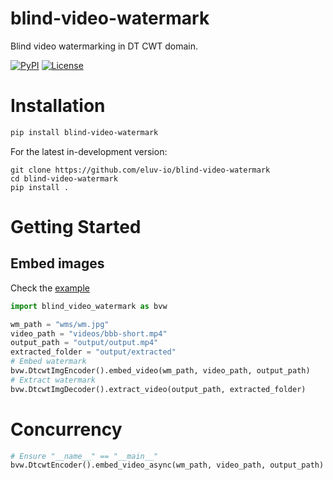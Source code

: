# blind-video-watermark
Blind video watermarking in DT CWT domain.

[![PyPI](https://img.shields.io/pypi/v/blind-video-watermark)](https://pypi.org/project/blind-video-watermark/)
[![License](https://img.shields.io/badge/license-MIT-green)](https://github.com/eluv-io/blind-video-watermark/LICENSE)

# Installation
```bash
pip install blind-video-watermark
```
For the latest in-development version:
```bach
git clone https://github.com/eluv-io/blind-video-watermark
cd blind-video-watermark
pip install .
```

# Getting Started
## Embed images
Check the [example](examples/example_dtcwt_img.py)
```python
import blind_video_watermark as bvw

wm_path = "wms/wm.jpg"
video_path = "videos/bbb-short.mp4"
output_path = "output/output.mp4"
extracted_folder = "output/extracted"
# Embed watermark
bvw.DtcwtImgEncoder().embed_video(wm_path, video_path, output_path)
# Extract watermark
bvw.DtcwtImgDecoder().extract_video(output_path, extracted_folder)
```
# Concurrency
```python
# Ensure "__name__" == "__main__"
bvw.DtcwtEncoder().embed_video_async(wm_path, video_path, output_path)
```
